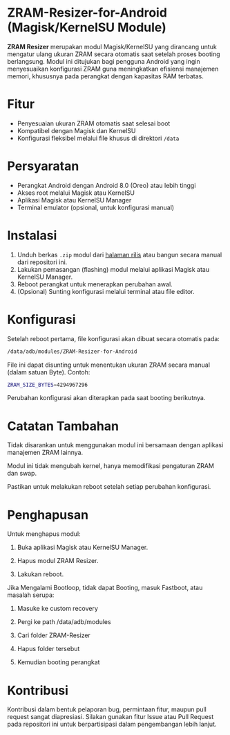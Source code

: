 # ZRAM-Resizer-for-Android (Magisk/KernelSU Module)

**ZRAM Resizer** merupakan modul Magisk/KernelSU yang dirancang untuk mengatur ulang ukuran ZRAM secara otomatis saat setelah proses booting berlangsung. Modul ini ditujukan bagi pengguna Android yang ingin menyesuaikan konfigurasi ZRAM guna meningkatkan efisiensi manajemen memori, khususnya pada perangkat dengan kapasitas RAM terbatas.

# Fitur

- Penyesuaian ukuran ZRAM otomatis saat selesai boot
- Kompatibel dengan Magisk dan KernelSU
- Konfigurasi fleksibel melalui file khusus di direktori `/data`

# Persyaratan

- Perangkat Android dengan Android 8.0 (Oreo) atau lebih tinggi
- Akses root melalui Magisk atau KernelSU
- Aplikasi Magisk atau KernelSU Manager
- Terminal emulator (opsional, untuk konfigurasi manual)

# Instalasi

1. Unduh berkas `.zip` modul dari [halaman rilis](https://github.com/Katryoshkh/ZRAM-Resizer-Android/releases) atau bangun secara manual dari repositori ini.
2. Lakukan pemasangan (flashing) modul melalui aplikasi Magisk atau KernelSU Manager.
3. Reboot perangkat untuk menerapkan perubahan awal.
4. (Opsional) Sunting konfigurasi melalui terminal atau file editor.

# Konfigurasi

Setelah reboot pertama, file konfigurasi akan dibuat secara otomatis pada:

```bash
/data/adb/modules/ZRAM-Resizer-for-Android
```

File ini dapat disunting untuk menentukan ukuran ZRAM secara manual (dalam satuan Byte). Contoh:

   ```bash
   ZRAM_SIZE_BYTES=4294967296
   ```

Perubahan konfigurasi akan diterapkan pada saat booting berikutnya.

# Catatan Tambahan

Tidak disarankan untuk menggunakan modul ini bersamaan dengan aplikasi manajemen ZRAM lainnya.

Modul ini tidak mengubah kernel, hanya memodifikasi pengaturan ZRAM dan swap.

Pastikan untuk melakukan reboot setelah setiap perubahan konfigurasi.


# Penghapusan

Untuk menghapus modul:

1. Buka aplikasi Magisk atau KernelSU Manager.


2. Hapus modul ZRAM Resizer.


3. Lakukan reboot.

Jika Mengalami Bootloop, tidak dapat Booting, masuk Fastboot, atau masalah serupa:

1. Masuke ke custom recovery
   
2. Pergi ke path /data/adb/modules
   
3. Cari folder ZRAM-Resizer
   
4. Hapus folder tersebut
   
5. Kemudian booting perangkat

# Kontribusi

Kontribusi dalam bentuk pelaporan bug, permintaan fitur, maupun pull request sangat diapresiasi. Silakan gunakan fitur Issue atau Pull Request pada repositori ini untuk berpartisipasi dalam pengembangan lebih lanjut.

